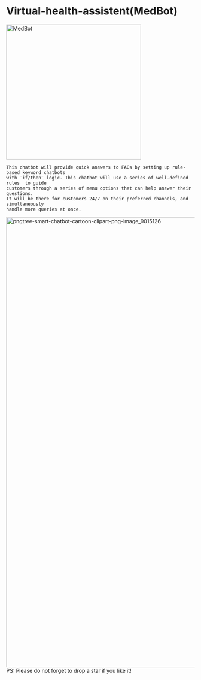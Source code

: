 # Virtual-health-assistent(MedBot)
<img width="360" height="360" alt="MedBot" src="https://github.com/user-attachments/assets/fc6eef11-6dfc-4bec-8e75-02a2bc793857" />



    This chatbot will provide quick answers to FAQs by setting up rule-based keyword chatbots 
    with ¨if/then¨ logic. This chatbot will use a series of well-defined rules  to guide 
    customers through a series of menu options that can help answer their questions. 
    It will be there for customers 24/7 on their preferred channels, and simultaneously 
    handle more queries at once. 




<img width="1200" height="1200" alt="pngtree-smart-chatbot-cartoon-clipart-png-image_9015126" src="https://github.com/user-attachments/assets/064b9f84-b06d-4a44-baad-910324becf8f" />
PS: Please do not forget to drop a star if you like it!

